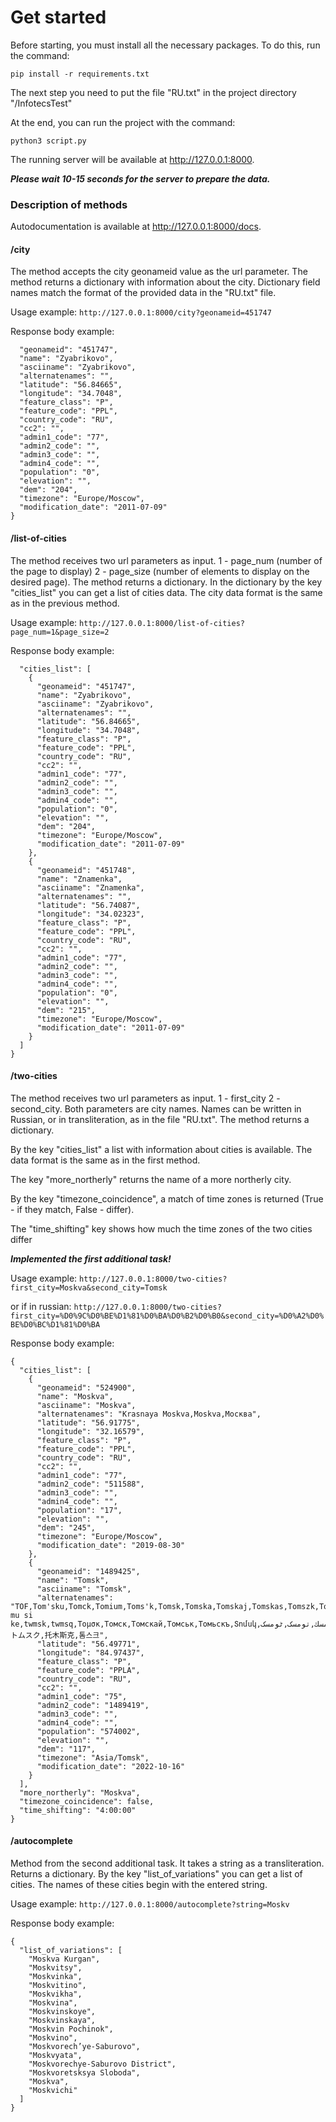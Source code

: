 # Get started
Before starting, you must install all the necessary packages. To do this, run the command:

`pip install -r requirements.txt`

The next step you need to put the file "RU.txt" in the project directory "/InfotecsTest"

At the end, you can run the project with the command:

`python3 script.py`

The running server will be available at http://127.0.0.1:8000.  

***Please wait 10-15 seconds for the server to prepare the data.***

### Description of methods

Autodocumentation is available at http://127.0.0.1:8000/docs.

#### /city
The method accepts the city geonameid value as the url parameter. The method returns a dictionary with information about
the city. Dictionary field names match the format of the provided data in the "RU.txt" file.

Usage example: `http://127.0.0.1:8000/city?geonameid=451747`

Response body example: 

```{
  "geonameid": "451747",
  "name": "Zyabrikovo",
  "asciiname": "Zyabrikovo",
  "alternatenames": "",
  "latitude": "56.84665",
  "longitude": "34.7048",
  "feature_class": "P",
  "feature_code": "PPL",
  "country_code": "RU",
  "cc2": "",
  "admin1_code": "77",
  "admin2_code": "",
  "admin3_code": "",
  "admin4_code": "",
  "population": "0",
  "elevation": "",
  "dem": "204",
  "timezone": "Europe/Moscow",
  "modification_date": "2011-07-09"
}
```

#### /list-of-cities

The method receives two url parameters as input. 1 - page_num (number of the page to display) 2 - page_size (number of 
elements to display on the desired page). The method returns a dictionary. In the dictionary by the key "cities_list" 
you can get a list of cities data. The city data format is the same as in the previous method.

Usage example: `http://127.0.0.1:8000/list-of-cities?page_num=1&page_size=2`

Response body example:

```{
  "cities_list": [
    {
      "geonameid": "451747",
      "name": "Zyabrikovo",
      "asciiname": "Zyabrikovo",
      "alternatenames": "",
      "latitude": "56.84665",
      "longitude": "34.7048",
      "feature_class": "P",
      "feature_code": "PPL",
      "country_code": "RU",
      "cc2": "",
      "admin1_code": "77",
      "admin2_code": "",
      "admin3_code": "",
      "admin4_code": "",
      "population": "0",
      "elevation": "",
      "dem": "204",
      "timezone": "Europe/Moscow",
      "modification_date": "2011-07-09"
    },
    {
      "geonameid": "451748",
      "name": "Znamenka",
      "asciiname": "Znamenka",
      "alternatenames": "",
      "latitude": "56.74087",
      "longitude": "34.02323",
      "feature_class": "P",
      "feature_code": "PPL",
      "country_code": "RU",
      "cc2": "",
      "admin1_code": "77",
      "admin2_code": "",
      "admin3_code": "",
      "admin4_code": "",
      "population": "0",
      "elevation": "",
      "dem": "215",
      "timezone": "Europe/Moscow",
      "modification_date": "2011-07-09"
    }
  ]
}
```

#### /two-cities

The method receives two url parameters as input. 1 - first_city 2 - second_city. Both parameters are city names. Names
can be written in Russian, or in transliteration, as in the file "RU.txt". The method returns a dictionary. 

By the key "cities_list" a list with information about cities is available. The data format is the same as in the first method.

The key "more_northerly" returns the name of a more northerly city.

By the key "timezone_coincidence", a match of time zones is returned (True - if they match, False - differ).

The "time_shifting" key shows how much the time zones of the two cities differ 

***_Implemented the first additional task!_***

Usage example: `http://127.0.0.1:8000/two-cities?first_city=Moskva&second_city=Tomsk`

or if in russian: `http://127.0.0.1:8000/two-cities?first_city=%D0%9C%D0%BE%D1%81%D0%BA%D0%B2%D0%B0&second_city=%D0%A2%D0%BE%D0%BC%D1%81%D0%BA`

Response body example:

```
{
  "cities_list": [
    {
      "geonameid": "524900",
      "name": "Moskva",
      "asciiname": "Moskva",
      "alternatenames": "Krasnaya Moskva,Moskva,Москва",
      "latitude": "56.91775",
      "longitude": "32.16579",
      "feature_class": "P",
      "feature_code": "PPL",
      "country_code": "RU",
      "cc2": "",
      "admin1_code": "77",
      "admin2_code": "511588",
      "admin3_code": "",
      "admin4_code": "",
      "population": "17",
      "elevation": "",
      "dem": "245",
      "timezone": "Europe/Moscow",
      "modification_date": "2019-08-30"
    },
    {
      "geonameid": "1489425",
      "name": "Tomsk",
      "asciiname": "Tomsk",
      "alternatenames": "TOF,Tom'sku,Tomck,Tomium,Toms'k,Tomsk,Tomska,Tomskaj,Tomskas,Tomszk,Tomçk,tomseukeu,tomska,tomusuku,tuo mu si ke,twmsk,twmsq,Τομσκ,Томск,Томскай,Томськ,Томьскъ,Տոմսկ,טומסק,تومسك,تومسک,ٹومسک,तोम्स्क,トムスク,托木斯克,톰스크",
      "latitude": "56.49771",
      "longitude": "84.97437",
      "feature_class": "P",
      "feature_code": "PPLA",
      "country_code": "RU",
      "cc2": "",
      "admin1_code": "75",
      "admin2_code": "1489419",
      "admin3_code": "",
      "admin4_code": "",
      "population": "574002",
      "elevation": "",
      "dem": "117",
      "timezone": "Asia/Tomsk",
      "modification_date": "2022-10-16"
    }
  ],
  "more_northerly": "Moskva",
  "timezone_coincidence": false,
  "time_shifting": "4:00:00"
}
```

#### /autocomplete

Method from the second additional task.
It takes a string as a transliteration. Returns a dictionary. By the key "list_of_variations" you can get a list of cities. 
The names of these cities begin with the entered string.

Usage example: `http://127.0.0.1:8000/autocomplete?string=Moskv`


Response body example: 
```
{
  "list_of_variations": [
    "Moskva Kurgan",
    "Moskvitsy",
    "Moskvinka",
    "Moskvitino",
    "Moskvikha",
    "Moskvina",
    "Moskvinskoye",
    "Moskvinskaya",
    "Moskvin Pochinok",
    "Moskvino",
    "Moskvorech’ye-Saburovo",
    "Moskvyata",
    "Moskvorechye-Saburovo District",
    "Moskvoretsksya Sloboda",
    "Moskva",
    "Moskvichi"
  ]
}
```
